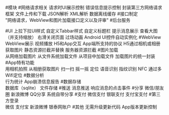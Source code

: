 #模块
#网络请求相关	
    请求时UI展示控制
	错误信息提示控制
	封装第三方网络请求框架
	文件上传和下载
	JSON解析
	XML解析
	数据离线缓存
#接口制定	
    "网络请求，WebView和图片加载接口定义以及评审"
#后台服务	

#UI	
    上拉下拉UI样式
	自定义Tabbar样式
	自定义标题栏
	提示消息展示
	查看大图（并支持缩放）
	右滑关闭页面
	过场动画
	Android UI控件自动实例化
#WebView	
    WebView展示
	视频播放
	H5和App交互
	App端所支持的协议
	H5通过相机或相册获取图片
	静态资源拦截并替换
	服务器资源拦截
#图片加载	
    从网络加载图片
	从文件系统加载文件
	从项目中加载文件
	加载图片的统一封装
#App特有功能	
    用相机拍照
	从相册获取图片
	扫一扫
	摇一摇
	定位
	语音识别
	指纹识别
	NFC
	通过多Wifi定位
#数据分析	
    行为统计
	App崩溃信息报告
#数据存储	
    数据库（sqlite）
	文件存储
#推送	
    消息推送
	响应消息的点击事件
#分享	
    微信/朋友圈
	新浪微博
	QQ分享
	系统自带分享
#支付	
    微信支付
	银联支付
	支付宝支付
#第三方登录	
    微信
	支付宝
	新浪微博
	银泰网账户
#其他	
    无需升级更新代码
	App版本更新控制
